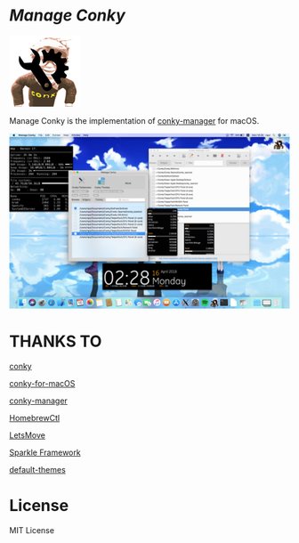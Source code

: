 # ***Manage Conky***

![icon](ManageConkyLogo.png)

Manage Conky is the implementation of [conky-manager](https://github.com/teejee2008/conky-manager) for macOS.

![preview](preview.jpeg)

# THANKS TO

[conky](https://github.com/brndnmtthws/conky)

[conky-for-macOS](https://github.com/Conky-for-macOS/conky-for-macOS)

[conky-manager](https://github.com/teejee2008/conky-manager)

[HomebrewCtl](https://github.com/npyl/HomebrewCtl-Issues)

[LetsMove](https://github.com/potionfactory/LetsMove)

[Sparkle Framework](https://sparkle-project.org)

[default-themes](https://github.com/Conky-for-macOS/default-themes)

# License

MIT License
